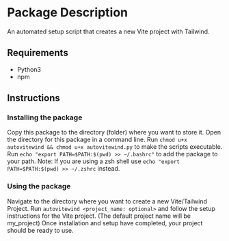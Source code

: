 # Package Description

An automated setup script that creates a new Vite project with Tailwind.

## Requirements

- Python3
- npm

## Instructions

### Installing the package

Copy this package to the directory (folder) where you want to store it.
Open the directory for this package in a command line.
Run `chmod u+x autovitewind && chmod u+x autovitewind.py` to make the scripts executable.
Run `echo "export PATH=$PATH:$(pwd) >> ~/.bashrc"` to add the package to your path.
Note: If you are using a zsh shell use `echo "export PATH=$PATH:$(pwd) >> ~/.zshrc` instead.

### Using the package

Navigate to the directory where you want to create a new Vite/Tailwind Project.
Run `autovitewind <project_name: optional>` and follow the setup instructions for the Vite project.
(The default project name will be my_project)
Once installation and setup have completed, your project should be ready to use.

